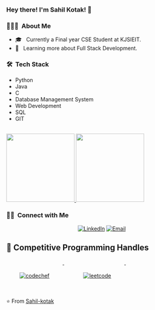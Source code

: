 ### Hey there! I'm Sahil Kotak! 👋



<h3> 👨🏻‍💻 &nbsp;About Me </h3>

- 🎓 &nbsp; Currently a Final year CSE  Student at KJSIEIT.
- 🌱 &nbsp; Learning more about Full Stack Development.

<h3> 🛠 &nbsp;Tech Stack</h3>
<ul>
<li>Python</li>
<li>Java</li>
<li>C</li>
<li>Database Management System</li>
<li>Web Development</li>
<li>SQL</li>
<li>GIT</li>
</ul>

<br/>

<a href="https://github.com/Sahil-kotak">
  <img height="180em" src="https://github-readme-stats.vercel.app/api?username=Sahil-kotak&theme=buefy&show_icons=true" />
  <img height="180em" src="https://github-readme-stats.vercel.app/api/top-langs/?username=Sahil-kotak&theme=buefy&layout=compact" />
</a>

<br/>

<h3> 🤝🏻 &nbsp;Connect with Me </h3>

<p align="center">
<a href="https://www.linkedin.com/in/sahil-kotak-2321051b6/"><img alt="LinkedIn" src="https://img.shields.io/badge/LinkedIn-sahil%20kotak-blue?style=flat-square&logo=linkedin"></a>
<a href="mailto:kotak.sk@somaiya.edu"><img alt="Email" src="https://img.shields.io/badge/Email-:kotak.sk@somaiya.edu.in-blue?style=flat-square&logo=gmail"></a>
</p>

## 📢 Competitive Programming Handles
<p >
   <a href="https://www.codechef.com/users/sahil_11">
    <img src="https://cp-logo.vercel.app/codechef/sahil_11" alt="codechef" style="vertical-align:top; margin:35px">
  </a>&nbsp;&nbsp;&nbsp;
   
  
  
  

  <a href="https://leetcode.com/Sahil_Kotak11/">
    <img src="https://cp-logo.vercel.app/leetcode/Sahil_Kotak11" alt="leetcode" style="vertical-align:top; margin:35px">
  </a>&nbsp;&nbsp;&nbsp;
  
  
 
 
</p>


⭐️ From [Sahil-kotak](https://github.com/Sahil-kotak)

<!--
**Sahil-kotak/Sahil-kotak** is a ✨ _special_ ✨ repository because its `README.md` (this file) appears on your GitHub profile.

Here are some ideas to get you started:

- 🔭 I’m currently working on ...
- 🌱 I’m currently learning ...
- 👯 I’m looking to collaborate on ...
- 🤔 I’m looking for help with ...
- 💬 Ask me about ...
- 📫 How to reach me: ...
- 😄 Pronouns: ...
- ⚡ Fun fact: ...
-->
